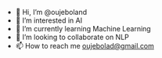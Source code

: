 - 👋 Hi, I’m @oujeboland
- 👀 I’m interested in AI
- 🌱 I’m currently learning Machine Learning
- 💞️ I’m looking to collaborate on NLP
- 📫 How to reach me oujebolad@gmail.com

<!---
oujeboland/oujeboland is a ✨ special ✨ repository because its `README.md` (this file) appears on your GitHub profile.
You can click the Preview link to take a look at your changes.
--->
